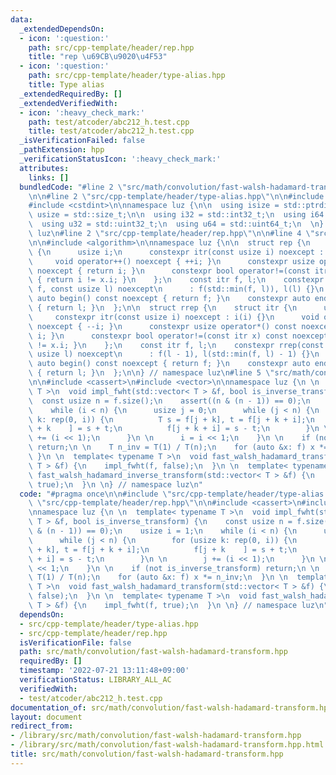 ```yaml
---
data:
  _extendedDependsOn:
  - icon: ':question:'
    path: src/cpp-template/header/rep.hpp
    title: "rep \u69CB\u9020\u4F53"
  - icon: ':question:'
    path: src/cpp-template/header/type-alias.hpp
    title: Type alias
  _extendedRequiredBy: []
  _extendedVerifiedWith:
  - icon: ':heavy_check_mark:'
    path: test/atcoder/abc212_h.test.cpp
    title: test/atcoder/abc212_h.test.cpp
  _isVerificationFailed: false
  _pathExtension: hpp
  _verificationStatusIcon: ':heavy_check_mark:'
  attributes:
    links: []
  bundledCode: "#line 2 \"src/math/convolution/fast-walsh-hadamard-transform.hpp\"\
    \n\n#line 2 \"src/cpp-template/header/type-alias.hpp\"\n\n#include <cstddef>\n\
    #include <cstdint>\n\nnamespace luz {\n\n  using isize = std::ptrdiff_t;\n  using\
    \ usize = std::size_t;\n\n  using i32 = std::int32_t;\n  using i64 = std::int64_t;\n\
    \  using u32 = std::uint32_t;\n  using u64 = std::uint64_t;\n  \n} // namespace\
    \ luz\n#line 2 \"src/cpp-template/header/rep.hpp\"\n\n#line 4 \"src/cpp-template/header/rep.hpp\"\
    \n\n#include <algorithm>\n\nnamespace luz {\n\n  struct rep {\n    struct itr\
    \ {\n      usize i;\n      constexpr itr(const usize i) noexcept : i(i) {}\n \
    \     void operator++() noexcept { ++i; }\n      constexpr usize operator*() const\
    \ noexcept { return i; }\n      constexpr bool operator!=(const itr x) const noexcept\
    \ { return i != x.i; }\n    };\n    const itr f, l;\n    constexpr rep(const usize\
    \ f, const usize l) noexcept\n      : f(std::min(f, l)), l(l) {}\n    constexpr\
    \ auto begin() const noexcept { return f; }\n    constexpr auto end() const noexcept\
    \ { return l; }\n  };\n\n  struct rrep {\n    struct itr {\n      usize i;\n \
    \     constexpr itr(const usize i) noexcept : i(i) {}\n      void operator++()\
    \ noexcept { --i; }\n      constexpr usize operator*() const noexcept { return\
    \ i; }\n      constexpr bool operator!=(const itr x) const noexcept { return i\
    \ != x.i; }\n    };\n    const itr f, l;\n    constexpr rrep(const usize f, const\
    \ usize l) noexcept\n      : f(l - 1), l(std::min(f, l) - 1) {}\n    constexpr\
    \ auto begin() const noexcept { return f; }\n    constexpr auto end() const noexcept\
    \ { return l; }\n  };\n\n} // namespace luz\n#line 5 \"src/math/convolution/fast-walsh-hadamard-transform.hpp\"\
    \n\n#include <cassert>\n#include <vector>\n\nnamespace luz {\n \n  template< typename\
    \ T >\n  void impl_fwht(std::vector< T > &f, bool is_inverse_transform) {\n  \
    \  const usize n = f.size();\n    assert((n & (n - 1)) == 0);\n    usize i = 1;\n\
    \    while (i < n) {\n      usize j = 0;\n      while (j < n) {\n        for (usize\
    \ k: rep(0, i)) {\n          T s = f[j + k], t = f[j + k + i];\n          f[j\
    \ + k    ] = s + t;\n          f[j + k + i] = s - t;\n        }\n \n        j\
    \ += (i << 1);\n      }\n \n      i = i << 1;\n    }\n \n    if (not is_inverse_transform)\
    \ return;\n \n    T n_inv = T(1) / T(n);\n    for (auto &x: f) x *= n_inv;\n \
    \ }\n \n  template< typename T >\n  void fast_walsh_hadamard_transform(std::vector<\
    \ T > &f) {\n    impl_fwht(f, false);\n  }\n \n  template< typename T >\n  void\
    \ fast_walsh_hadamard_inverse_transform(std::vector< T > &f) {\n    impl_fwht(f,\
    \ true);\n  }\n \n} // namespace luz\n"
  code: "#pragma once\n\n#include \"src/cpp-template/header/type-alias.hpp\"\n#include\
    \ \"src/cpp-template/header/rep.hpp\"\n\n#include <cassert>\n#include <vector>\n\
    \nnamespace luz {\n \n  template< typename T >\n  void impl_fwht(std::vector<\
    \ T > &f, bool is_inverse_transform) {\n    const usize n = f.size();\n    assert((n\
    \ & (n - 1)) == 0);\n    usize i = 1;\n    while (i < n) {\n      usize j = 0;\n\
    \      while (j < n) {\n        for (usize k: rep(0, i)) {\n          T s = f[j\
    \ + k], t = f[j + k + i];\n          f[j + k    ] = s + t;\n          f[j + k\
    \ + i] = s - t;\n        }\n \n        j += (i << 1);\n      }\n \n      i = i\
    \ << 1;\n    }\n \n    if (not is_inverse_transform) return;\n \n    T n_inv =\
    \ T(1) / T(n);\n    for (auto &x: f) x *= n_inv;\n  }\n \n  template< typename\
    \ T >\n  void fast_walsh_hadamard_transform(std::vector< T > &f) {\n    impl_fwht(f,\
    \ false);\n  }\n \n  template< typename T >\n  void fast_walsh_hadamard_inverse_transform(std::vector<\
    \ T > &f) {\n    impl_fwht(f, true);\n  }\n \n} // namespace luz\n"
  dependsOn:
  - src/cpp-template/header/type-alias.hpp
  - src/cpp-template/header/rep.hpp
  isVerificationFile: false
  path: src/math/convolution/fast-walsh-hadamard-transform.hpp
  requiredBy: []
  timestamp: '2022-07-21 13:11:48+09:00'
  verificationStatus: LIBRARY_ALL_AC
  verifiedWith:
  - test/atcoder/abc212_h.test.cpp
documentation_of: src/math/convolution/fast-walsh-hadamard-transform.hpp
layout: document
redirect_from:
- /library/src/math/convolution/fast-walsh-hadamard-transform.hpp
- /library/src/math/convolution/fast-walsh-hadamard-transform.hpp.html
title: src/math/convolution/fast-walsh-hadamard-transform.hpp
---
```

